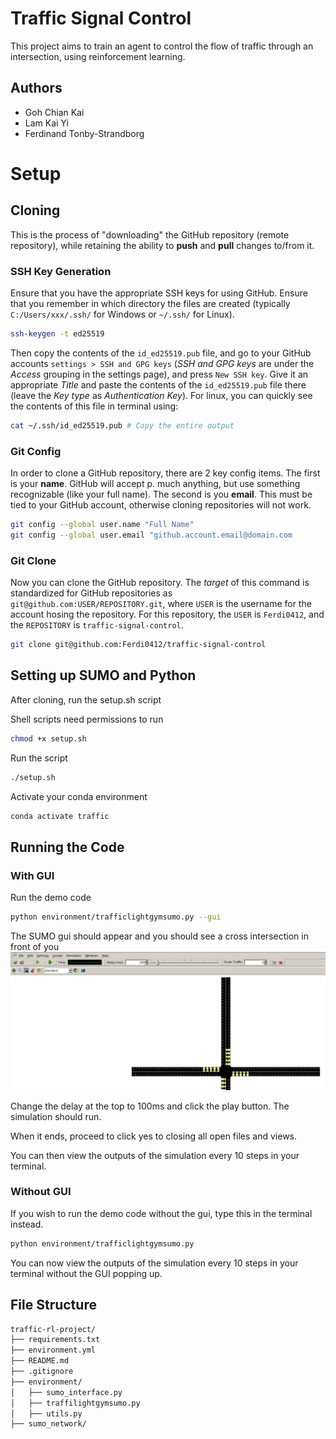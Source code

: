 # Traffic Signal Control

This project aims to train an agent to control the flow of traffic through an intersection, using reinforcement learning.

## Authors

- Goh Chian Kai
- Lam Kai Yi
- Ferdinand Tonby-Strandborg

# Setup

## Cloning

This is the process of "downloading" the GitHub repository (remote repository), while retaining the ability to **push** and **pull** changes to/from it.

### SSH Key Generation

Ensure that you have the appropriate SSH keys for using GitHub. Ensure that you remember in which directory the files are created (typically `C:/Users/xxx/.ssh/` for Windows or `~/.ssh/` for Linux).

```sh
ssh-keygen -t ed25519
```

Then copy the contents of the `id_ed25519.pub` file, and go to your GitHub accounts `settings > SSH and GPG keys` (_SSH and GPG keys_ are under the _Access_ grouping in the settings page), and press `New SSH key`. Give it an appropriate _Title_ and paste the contents of the `id_ed25519.pub` file there (leave the _Key type_ as _Authentication Key_). For linux, you can quickly see the contents of this file in terminal using:

```sh
cat ~/.ssh/id_ed25519.pub # Copy the entire output
```

### Git Config

In order to clone a GitHub repository, there are 2 key config items. The first is your **name**. GitHub will accept p. much anything, but use something recognizable (like your full name). The second is you **email**. This must be tied to your GitHub account, otherwise cloning repositories will not work.

```sh
git config --global user.name "Full Name"
git config --global user.email "github.account.email@domain.com
```

### Git Clone

Now you can clone the GitHub repository. The _target_ of this command is standardized for GitHub repositories as `git@github.com:USER/REPOSITORY.git`, where `USER` is the username for the account hosing the repository. For this repository, the `USER` is `Ferdi0412`, and the `REPOSITORY` is `traffic-signal-control`.

```sh
git clone git@github.com:Ferdi0412/traffic-signal-control
```

## Setting up SUMO and Python

After cloning, run the setup.sh script

Shell scripts need permissions to run

```sh
chmod +x setup.sh
```

Run the script

```sh
./setup.sh
```

Activate your conda environment

```sh
conda activate traffic
```

## Running the Code

### With GUI

Run the demo code

```sh
python environment/trafficlightgymsumo.py --gui
```

The SUMO gui should appear and you should see a cross intersection in front of you
![SUMO Gui](image.png)

Change the delay at the top to 100ms and click the play button. The simulation should run.

When it ends, proceed to click yes to closing all open files and views.

You can then view the outputs of the simulation every 10 steps in your terminal.

### Without GUI

If you wish to run the demo code without the gui, type this in the terminal instead.

```sh
python environment/trafficlightgymsumo.py
```

You can now view the outputs of the simulation every 10 steps in your terminal without the GUI popping up.

## File Structure

```txt
traffic-rl-project/
├── requirements.txt
├── environment.yml
├── README.md
├── .gitignore
├── environment/
│   ├── sumo_interface.py
│   ├── traffilightgymsumo.py
│   ├── utils.py
├── sumo_network/
```
